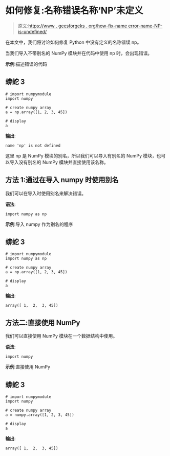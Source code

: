 # 如何修复:名称错误名称‘NP’未定义

> 原文:[https://www . geesforgeks . org/how-fix-name error-name-NP-is-undefined/](https://www.geeksforgeeks.org/how-to-fix-nameerror-name-np-is-not-defined/)

在本文中，我们将讨论如何修复 Python 中没有定义的名称错误 np。

当我们导入不带别名的 NumPy 模块并在代码中使用 np 时，会出现错误。

**示例**:描述错误的代码

## 蟒蛇 3

```
# import numpymodule
import numpy

# create numpy array
a = np.array([1, 2, 3, 45])

# display
a
```

**输出**:

```
name 'np' is not defined
```

这里 np 是 NumPy 模块的别名，所以我们可以导入有别名的 NumPy 模块，也可以导入没有别名的 NumPy 模块并直接使用该名称。

## 方法 1:通过在导入 numpy 时使用别名

我们可以在导入时使用别名来解决错误。

**语法**:

```
import numpy as np
```

**示例**:导入 numpy 作为别名的程序

## 蟒蛇 3

```
# import numpymodule
import numpy as np

# create numpy array
a = np.array([1, 2, 3, 45])

# display
a
```

**输出**:

```
array([ 1,  2,  3, 45])
```

## 方法二:直接使用 NumPy

我们可以直接使用 NumPy 模块在一个数据结构中使用。

**语法**:

```
import numpy
```

**示例**:直接使用 NumPy

## 蟒蛇 3

```
# import numpymodule
import numpy

# create numpy array
a = numpy.array([1, 2, 3, 45])

# display
a
```

**输出**:

```
array([ 1,  2,  3, 45])
```
